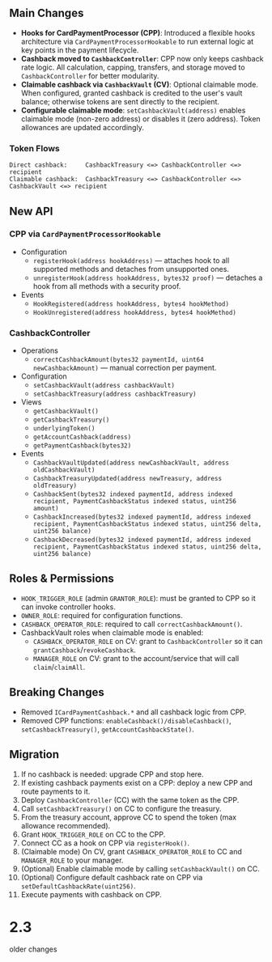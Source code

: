 ## Main Changes

- **Hooks for CardPaymentProcessor (CPP)**: Introduced a flexible hooks architecture via `CardPaymentProcessorHookable` to run external logic at key points in the payment lifecycle.
- **Cashback moved to `CashbackController`**: CPP now only keeps cashback rate logic. All calculation, capping, transfers, and storage moved to `CashbackController` for better modularity.
- **Claimable cashback via `CashbackVault` (CV)**: Optional claimable mode. When configured, granted cashback is credited to the user's vault balance; otherwise tokens are sent directly to the recipient.
- **Configurable claimable mode**: `setCashbackVault(address)` enables claimable mode (non-zero address) or disables it (zero address). Token allowances are updated accordingly.

### Token Flows

```
Direct cashback:     CashbackTreasury <=> CashbackController <=> recipient
Claimable cashback:  CashbackTreasury <=> CashbackController <=> CashbackVault <=> recipient
```

## New API

### CPP via `CardPaymentProcessorHookable`

- Configuration
  - `registerHook(address hookAddress)` — attaches hook to all supported methods and detaches from unsupported ones.
  - `unregisterHook(address hookAddress, bytes32 proof)` — detaches a hook from all methods with a security proof.
- Events
  - `HookRegistered(address hookAddress, bytes4 hookMethod)`
  - `HookUnregistered(address hookAddress, bytes4 hookMethod)`

### CashbackController

- Operations
  - `correctCashbackAmount(bytes32 paymentId, uint64 newCashbackAmount)` — manual correction per payment.
- Configuration
  - `setCashbackVault(address cashbackVault)`
  - `setCashbackTreasury(address cashbackTreasury)`
- Views
  - `getCashbackVault()`
  - `getCashbackTreasury()`
  - `underlyingToken()`
  - `getAccountCashback(address)`
  - `getPaymentCashback(bytes32)`
- Events
  - `CashbackVaultUpdated(address newCashbackVault, address oldCashbackVault)`
  - `CashbackTreasuryUpdated(address newTreasury, address oldTreasury)`
  - `CashbackSent(bytes32 indexed paymentId, address indexed recipient, PaymentCashbackStatus indexed status, uint256 amount)`
  - `CashbackIncreased(bytes32 indexed paymentId, address indexed recipient, PaymentCashbackStatus indexed status, uint256 delta, uint256 balance)`
  - `CashbackDecreased(bytes32 indexed paymentId, address indexed recipient, PaymentCashbackStatus indexed status, uint256 delta, uint256 balance)`

## Roles & Permissions

- `HOOK_TRIGGER_ROLE` (admin `GRANTOR_ROLE`): must be granted to CPP so it can invoke controller hooks.
- `OWNER_ROLE`: required for configuration functions.
- `CASHBACK_OPERATOR_ROLE`: required to call `correctCashbackAmount()`.
- CashbackVault roles when claimable mode is enabled:
  - `CASHBACK_OPERATOR_ROLE` on CV: grant to `CashbackController` so it can `grantCashback`/`revokeCashback`.
  - `MANAGER_ROLE` on CV: grant to the account/service that will call `claim`/`claimAll`.

## Breaking Changes

- Removed `ICardPaymentCashback.*` and all cashback logic from CPP.
- Removed CPP functions: `enableCashback()/disableCashback()`, `setCashbackTreasury()`, `getAccountCashbackState()`.

## Migration

1. If no cashback is needed: upgrade CPP and stop here.
2. If existing cashback payments exist on a CPP: deploy a new CPP and route payments to it.
3. Deploy `CashbackController` (CC) with the same token as the CPP.
4. Call `setCashbackTreasury()` on CC to configure the treasury.
5. From the treasury account, approve CC to spend the token (max allowance recommended).
6. Grant `HOOK_TRIGGER_ROLE` on CC to the CPP.
7. Connect CC as a hook on CPP via `registerHook()`.
8. (Claimable mode) On CV, grant `CASHBACK_OPERATOR_ROLE` to CC and `MANAGER_ROLE` to your manager.
9. (Optional) Enable claimable mode by calling `setCashbackVault()` on CC.
10. (Optional) Configure default cashback rate on CPP via `setDefaultCashbackRate(uint256)`.
11. Execute payments with cashback on CPP.

# 2.3

older changes
